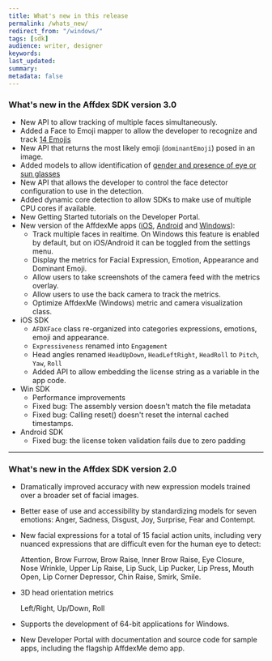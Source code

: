 ```yaml
---
title: What's new in this release
permalink: /whats_new/
redirect_from: "/windows/"
tags: [sdk]
audience: writer, designer
keywords:
last_updated:
summary:
metadata: false
---
```


### What's new in the Affdex SDK version 3.0

* New API to allow tracking of multiple faces simultaneously.
* Added a Face to Emoji mapper to allow the developer to recognize and track [14 Emojis](/metrics#emoji-expressions)
* New API that returns the most likely emoji (`dominantEmoji`) posed in an image.
* Added models to allow identification of [gender and presence of eye or sun glasses](/metrics#appearance)
* New API that allows the developer to control the face detector configuration to use in the detection.
* Added dynamic core detection to allow SDKs to make use of multiple CPU cores if available.
* New Getting Started tutorials on the Developer Portal.
* New version of the AffdexMe apps ([iOS](https://github.com/Affectiva/ios-sdk-samples/tree/master/apps/AffdexMe), [Android](https://github.com/Affectiva/affdexme-android) and [Windows](https://github.com/Affectiva/win-sdk-samples/tree/master/AffdexMe)):
  - Track multiple faces in realtime.
    On Windows this feature is enabled by default, but on iOS/Android it can be toggled from the settings menu.  
  - Display the metrics for Facial Expression, Emotion, Appearance and Dominant Emoji.
  - Allow users to take screenshots of the camera feed with the metrics overlay.
  - Allow users to use the back camera to track the metrics.
  - Optimize AffdexMe (Windows) metric and camera visualization class.
* iOS SDK
  - `AFDXFace` class re-organized into categories expressions, emotions, emoji and appearance.
  - `Expressiveness` renamed into `Engagement`
  - Head angles renamed `HeadUpDown`, `HeadLeftRight`, `HeadRoll` to `Pitch`, `Yaw`, `Roll`
  - Added API to allow embedding the license string as a variable in the app code.
* Win SDK
  - Performance improvements
  - Fixed bug: The assembly version doesn't match the file metadata
  - Fixed bug: Calling reset() doesn't reset the internal cached timestamps.
* Android SDK
  - Fixed bug: the license token validation fails due to zero padding


***
### What's new in the Affdex SDK version 2.0

* Dramatically improved accuracy with new expression models trained over a broader set of facial images.

* Better ease of use and accessibility by standardizing models for seven
emotions:
  Anger, Sadness, Disgust, Joy, Surprise, Fear and Contempt.
* New facial expressions for a total of 15 facial action units, including very
nuanced expressions that are difficult even for the human eye to detect:

    Attention, Brow Furrow, Brow Raise, Inner Brow Raise, Eye Closure, Nose Wrinkle, Upper Lip Raise, Lip Suck, Lip Pucker, Lip Press, Mouth Open, Lip Corner Depressor, Chin Raise, Smirk, Smile.
* 3D head orientation metrics

    Left/Right, Up/Down, Roll

* Supports the development of 64-bit applications for Windows.
* New Developer Portal with documentation and source code for sample
apps, including the flagship AffdexMe demo app.
